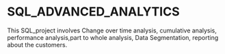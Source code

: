 # SQL_ADVANCED_ANALYTICS
This SQL_project involves Change over time analysis, cumulative analysis, performance analysis,part to whole analysis, Data Segmentation, reporting about the customers.
